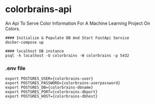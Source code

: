 # colorbrains-api
An Api To Serve Color Information For A Machine Learning Project On Colors.


```
#### Initialize & Populate DB And Start FastApi Service
docker-compose up

#### localhost DB instance
psql -h localhost -U colorbrains -W colorbrains -p 5432
```

### .env file
```
export POSTGRES_USER={colorbrains-user}
export POSTGRES_PASSWORD={colorbrains-userpassword}
export POSTGRES_DB={colorbrains-dbname}
export POSTGRES_PORT={colorbrains-dbport}
export POSTGRES_HOST={colorbrains-dbhost}
```
